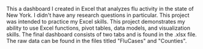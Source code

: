 This a dashboard I created in Excel that analyzes flu activity in the state of New York. I didn't have any research questions in particular. This project was intended to practice my Excel skills. This project demonstrates my ability to use Excel functions, pivot tables, data models, and visualization skills. The final dashboard consists of two tabs and is found in the .xlsx file. The raw data can be found in the files titled "FluCases" and "Counties".

